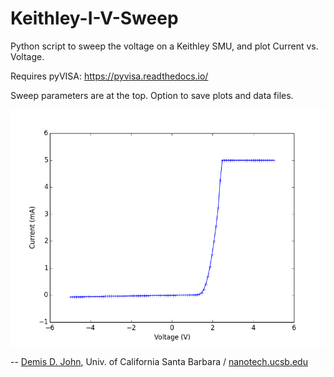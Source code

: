 # Keithley-I-V-Sweep
Python script to sweep the voltage on a Keithley SMU, and plot Current vs. Voltage.

Requires pyVISA: https://pyvisa.readthedocs.io/

Sweep parameters are at the top.  Option to save plots and data files.

![Example I-V Plot](media/I-V_Curve_[2014-43-01_1443.13].png)

-- [Demis D. John](mailto:demis@ucsb.edu), Univ. of California Santa Barbara / [nanotech.ucsb.edu](http://www.nanotech.ucsb.edu)
